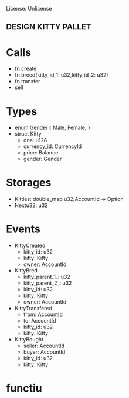 License: Unlicense
## DESIGN KITTY PALLET
# Calls
* fn create
* fn breed(kitty_id_1: u32,kitty_id_2: u32)
* fn transfer
* sell
# Types
* enum Gender {
    Male,
    Female,
}
* struct Kitty
    * dna: u128
    * currency_id: CurrencyId
    * price: Balance
    * gender: Gender
# Storages
* Kitties: double_map u32,AccountId => Option<Kitty>
* Nextu32: u32
# Events
* KittyCreated
    * kitty_id: u32
    * kitty: Kitty
    * owner: AccountId
* KittyBred
    * kitty_parent_1_: u32
    * kitty_parent_2_: u32
    * kitty_id: u32
    * kitty: Kitty
    * owner: AccountId
* KittyTransfered
    * from: AccountId
    * to: AccountId
    * kitty_id: u32
    * kitty: Kitty
* KittyBought
    * seller: AccountId
    * buyer: AccountId
    * kitty_id: u32
    * kitty: Kitty
# functiu 

